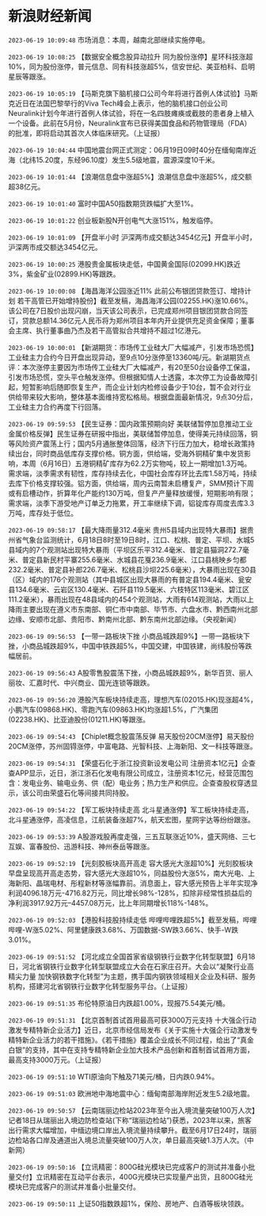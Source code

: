 # 新浪财经新闻
`2023-06-19 10:09:48` 市场消息：本周，越南北部继续实施停电。

`2023-06-19 10:08:25` 【数据安全概念股异动拉升 同为股份涨停】星环科技涨超10%，同为股份涨停，普元信息、同有科技涨超5%，信安世纪、美亚柏科、启明星辰等跟涨。

`2023-06-19 10:05:19` 【马斯克旗下脑机接口公司今年将进行首例人体试验】马斯克近日在法国巴黎举行的Viva Tech峰会上表示，他的脑机接口创业公司Neuralink计划今年进行首例人体试验，将在一名四肢瘫痪或截肢的患者身上植入一个设备。此前在5月份，Neuralink宣布已获得美国食品和药物管理局（FDA）的批准，即将启动其首次人体临床研究。（上证报）

`2023-06-19 10:04:44` 中国地震台网正式测定：06月19日09时40分在缅甸南岸近海（北纬15.20度，东经96.10度）发生5.5级地震，震源深度10千米。

`2023-06-19 10:01:44` 【浪潮信息盘中涨超5%】浪潮信息盘中涨超5%，成交额超38亿元。

`2023-06-19 10:01:40` 富时中国A50指数期货跌幅扩大至1%。

`2023-06-19 10:01:22` 创业板新股N开创电气大涨151%，触发临停。

`2023-06-19 10:01:09` 【开盘半小时 沪深两市成交额达3454亿元】开盘半小时，沪深两市成交额达3454亿元。

`2023-06-19 10:00:25` 港股贵金属板块走低，中国黄金国际(02099.HK)跌近3%，紫金矿业(02899.HK)等跟跌。

`2023-06-19 10:00:08` 【海昌海洋公园涨近11% 此前公布银团贷款签订、增持计划 若干高管已开始增持股份】截至发稿，海昌海洋公园(02255.HK)涨10.66%。该公司在7日股价出现闪崩，当天该公司表示，已完成郑州项目银团贷款合同签订，贷款总额14.36亿元人民币将为郑州项目本年内开业提供充足资金保障；董事会主席、执行董事曲乃杰及若干高管拟合共增持不超过1亿港元。

`2023-06-19 10:00:01` 【新湖期货：市场传工业硅大厂大幅减产，引发市场恐慌】工业硅主力合约今日开盘出现异动，至9点10分涨停至13360吨/元。新湖期货点评：本次涨停主要因为市场传工业硅大厂大幅减产，有20至50台设备停工保温，引发市场恐慌，空头平仓触发涨停。但根据知情人士透露，本次停工为设备故障引起，短暂影响后随即恢复生产，而企业计划内检修设备少于10台，暂不会对行业供给带来较大影响，整体基本面维持宽松格局。根据盘面最新情况，9点30分后，工业硅主力合约再度下行回落。

`2023-06-19 09:59:53` 【民生证券：国内政策预期向好 美联储暂停加息推动工业金属价格反弹】民生证券在研报中指出，美联储暂停加息，使得美元持续回落，铜等风险资产震荡上行；国内5月通胀整体回落，经济下行压力加大，稳增长政策持续出台，同时商品低库存支撑价格。铜方面，供给端，受海外铜精矿集中发货影响，本周（6月16日）五港铜精矿库存为62.2万实物吨，较上一期增加1.3万吨。需求端，淡季需求有韧性，库存持续去化，中国社会库存环比去库1.58万吨，持续去库下价格支撑较强。铝方面，供给端，周内云南暂未启槽复产，SMM预计下周或有启槽动作，折算年化产能约130万吨，但复产产量释放缓慢，短期影响有限；需求端，淡季下游受地产订单乏力拖累，开工率继续下调，铝锭库存周度去库3.3万吨，库存处于低位。

`2023-06-19 09:58:17` 【最大降雨量312.4毫米 贵州5县域内出现特大暴雨】据贵州省气象台监测统计，6月18日8时至19日8时，江口、松桃、普定、平坝、水城5县域内的7个观测站出现特大暴雨（平坝区乐平312.4毫米、普定县猫洞272.7毫米、普定县新民村平寨255.6毫米、水城县花戛236.9毫米、江口县桃映乡匀都232.2毫米、普定县补郎226.7毫米、松桃县沙坝225.6毫米），大暴雨出现在30县（区）域内的176个观测站（其中县城区出现大暴雨的有普定县194.4毫米、瓮安县134.6毫米、云岩区130.4毫米、石阡县119.5毫米、六枝特区113毫米、碧江区111.2毫米），暴雨出现在48县域内的454个观测站，大雨有614观测站，大雨以上降雨主要出现在遵义市东南部、铜仁市中南部、毕节市、六盘水市、黔西南州北部边缘、安顺市北部、贵阳市、黔南州北部、黔东南州北部边缘。（央视新闻）

`2023-06-19 09:56:53` 【一带一路板块下挫 小商品城跌超9%】一带一路板块下挫，小商品城跌超9%，中国中铁跌超5%，中国交建，中国铁建，尚纬股份等跌幅居前。

`2023-06-19 09:56:43` A股零售股震荡下挫，小商品城跌超9%，新华百货、丽人丽妆、汇嘉时代、中兴商业、国光连锁等跟跌。

`2023-06-19 09:56:20` 港股汽车板块持续走高，理想汽车(02015.HK)现涨超4%，小鹏汽车(09868.HK)、零跑汽车(09863.HK)均涨超1.5%，广汽集团(02238.HK)、比亚迪股份(01211.HK)等跟涨。

`2023-06-19 09:54:43` 【Chiplet概念股震荡反弹 易天股份20CM涨停】易天股份20CM涨停，苏州固锝涨停，中富电路、光智科技、上海新阳、文一科技等跟涨。

`2023-06-19 09:54:31` 【荣盛石化于浙江投资新设发电公司 注册资本1亿元】企查查APP显示，近日，浙江浙石化发电有限公司成立，注册资本1亿元，经营范围包含：发电业务、输电业务、供（配）电业务；热力生产和供应。企查查股权穿透显示，该公司由荣盛石化等间接共同持股。

`2023-06-19 09:54:22` 【军工板块持续走高 北斗星通涨停】军工板块持续走高，北斗星通涨停，高凌信息，江航装备涨超7%，航天宏图，星网宇达等纷纷跟涨。

`2023-06-19 09:53:39` A股游戏股再度走强，三五互联涨近10%，盛天网络、三七互娱、富春股份、迅游科技、神州泰岳等跟涨。

`2023-06-19 09:52:19` 【光刻胶板块高开高走 容大感光大涨超10%】光刻胶板块早盘呈现高开高走态势，容大感光大涨超10%，同益股份大涨5%，南大光电、上海新阳、晶瑞电材、彤程新材等涨幅靠前。消息面上，容大感光预告上半年实现净利润4096.18万元-4716.82万元，同比增长98%-128%，扣除非经常性损益后的净利润3917.92万元–4457.08万元，比上年同期增长118%-148%。

`2023-06-19 09:52:03` 【港股科技股持续走低 哔哩哔哩跌超5%】截至发稿，哔哩哔哩-W涨5.02%、阿里健康跌3.68%、万国数据-SW跌3.66%、快手-W跌3.01%。

`2023-06-19 09:51:52` 【河北成立全国首家省级钢铁行业数字化转型联盟】6月18日，河北省钢铁行业数字化转型联盟成立大会在石家庄召开。大会以“凝聚行业高精尖力量 加快钢铁数字化转型”为主题，携手国内钢铁领域相关企业及科研、服务机构，搭建河北省钢铁行业数字化转型服务平台。（上证报）

`2023-06-19 09:51:35` 布伦特原油日内跌超1.00%，现报75.54美元/桶。

`2023-06-19 09:51:31` 【北京首制首试首用最高可获3000万元支持 十大强企行动激发专精特新企业活力】近日，北京市经信局发布《关于实施十大强企行动激发专精特新企业活力的若干措施》。《若干措施》覆盖企业成长不同过程，给出了“真金白银”的支持，其中在支持专精特新企业加大技术产品创新和首制首试首用方面，最高支持3000万元。（上证报）

`2023-06-19 09:51:10` WTI原油向下触及71美元/桶，日内跌0.94%。

`2023-06-19 09:51:03` 欧洲地中海地震中心：缅甸南部海岸附近发生5.2级地震。

`2023-06-19 09:50:57` 【云南瑞丽边检站2023年至今出入境流量突破100万人次】记者18日从瑞丽出入境边防检查站(下称“瑞丽边检站”)获悉，2023年以来，旅客出行需求大幅增加，中缅边境口岸出入境流量持续攀升。截至6月17日24时，瑞丽边检站各口岸及通道出入境总流量突破100万人次，单日最高突破1.3万人次。（中新网）

`2023-06-19 09:50:16` 【立讯精密：800G硅光模块已完成客户的测试并准备小批量交付】立讯精密在互动平台表示，400G光模块已实现量产出货，且800G硅光模块已完成客户的测试并准备小批量交付。

`2023-06-19 09:50:11` 上证50指数跌超1%，保险、房地产、白酒等板块领跌。


